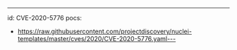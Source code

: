 ---
id: CVE-2020-5776
pocs:
  - https://raw.githubusercontent.com/projectdiscovery/nuclei-templates/master/cves/2020/CVE-2020-5776.yaml---
